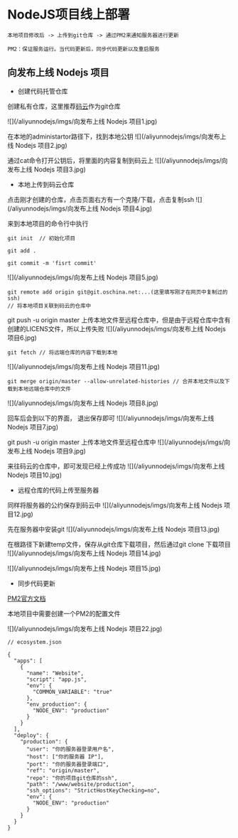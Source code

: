 # NodeJS项目线上部署

```
本地项目修改后 -> 上传到git仓库 -> 通过PM2来通知服务器进行更新

PM2：保证服务运行。当代码更新后，同步代码更新以及重启服务

```

## 向发布上线 Nodejs 项目

* 创建代码托管仓库

创建私有仓库，这里推荐[码云](http://git.oschina.net/)作为git仓库

![](/aliyunnodejs/imgs/向发布上线 Nodejs 项目1.jpg)

在本地的administartor路径下，找到本地公钥
![](/aliyunnodejs/imgs/向发布上线 Nodejs 项目2.jpg)

通过cat命令打开公钥后，将里面的内容复制到码云上
![](/aliyunnodejs/imgs/向发布上线 Nodejs 项目3.jpg)

* 本地上传到码云仓库

点击刚才创建的仓库，点击页面右方有一个克隆/下载，点击复制ssh
![](/aliyunnodejs/imgs/向发布上线 Nodejs 项目4.jpg)

来到本地项目的命令行中执行

```
git init  // 初始化项目

git add .  

git commit -m 'fisrt commit' 

```

![](/aliyunnodejs/imgs/向发布上线 Nodejs 项目5.jpg)

```
git remote add origin git@git.oschina.net:...(这里填写刚才在网页中复制过的ssh)
// 将本地项目关联到码云的仓库中
```
git push -u origin master 上传本地文件至远程仓库中，但是由于远程仓库中含有创建的LICENS文件，所以上传失败
![](/aliyunnodejs/imgs/向发布上线 Nodejs 项目6.jpg)

```
git fetch // 将远端仓库的内容下载到本地
```

![](/aliyunnodejs/imgs/向发布上线 Nodejs 项目11.jpg)

```
git merge origin/master --allow-unrelated-histories // 合并本地文件以及下载到本地远端仓库中的文件
```

![](/aliyunnodejs/imgs/向发布上线 Nodejs 项目8.jpg)

回车后会到以下的界面， 退出保存即可
![](/aliyunnodejs/imgs/向发布上线 Nodejs 项目7.jpg)

git push -u origin master 上传本地文件至远程仓库中
![](/aliyunnodejs/imgs/向发布上线 Nodejs 项目9.jpg)

来往码云的仓库中，即可发现已经上传成功
![](/aliyunnodejs/imgs/向发布上线 Nodejs 项目10.jpg)

* 远程仓库的代码上传至服务器

同样将服务器的公约保存到码云中
![](/aliyunnodejs/imgs/向发布上线 Nodejs 项目12.jpg)

先在服务器中安装git
![](/aliyunnodejs/imgs/向发布上线 Nodejs 项目13.jpg)

在根路径下新建temp文件，保存从git仓库下载项目，然后通过git clone <ssh> 下载项目
![](/aliyunnodejs/imgs/向发布上线 Nodejs 项目14.jpg)

![](/aliyunnodejs/imgs/向发布上线 Nodejs 项目15.jpg)

* 同步代码更新

[PM2官方文档](http://pm2.keymetrics.io/docs/usage/deployment/)

本地项目中需要创建一个PM2的配置文件

![](/aliyunnodejs/imgs/向发布上线 Nodejs 项目22.jpg)

```
// ecosystem.json

{
  "apps": [
    {
      "name": "Website",
      "script": "app.js",
      "env": {
        "COMMON_VARIABLE": "true"
      },
      "env_production": {
        "NODE_ENV": "production"
      }
    }
  ],
  "deploy": {
    "production": {
      "user": "你的服务器登录用户名",
      "host": ["你的服务器 IP"],
      "port": "你的服务器登录端口",
      "ref": "origin/master",
      "repo": "你的项目git仓库的ssh",
      "path": "/www/website/production",
      "ssh_options": "StrictHostKeyChecking=no",
      "env": {
        "NODE_ENV": "production"
      }
    }
  }
}
```
